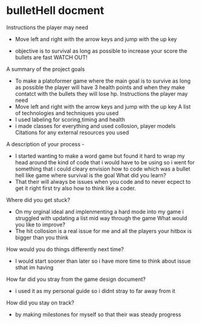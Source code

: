 # bulletHell docment 

Instructions the player may need
- Move left and right with the arrow keys and jump with the up key

- objective is to survival as long as possible to increase your score the bullets are fast WATCH OUT! 







A summary of the project goals
- To make a platoformer game where the main goal is to survive as long as possible the player will have 3 health points and when they make contatct with the bullets they will lose hp.
Instructions the player may need
- Move left and right with the arrow keys and jump with the up key 
A list of technologies and techniques you used
- I used labeling for scoring,timing and health
- i made classes for everything and used collosion, player models
Citations for any external resources you used

A description of your process   -
- I started wanting to make a word game but found it hard to wrap my head around the kind of code that i would have to be using so i went for something that i could cleary envision how to code
  which was a bullet hell like game where survival is the goal 
What did you learn?
- That their will always be issues when you code and to never ecpect to get it right first try also how to think like a coder.

Where did you get stuck?
- On my orginal ideal and implenmenting a hard mode into my game i struggled with updating a list mid way through the game 
What would you like to improve?
- The hit collosion is a real issue for me and all the players your hitbox is bigger than you think 

How would you do things differently next time?
- I would start sooner than later so i have more time to think about issue sthat im having 

How far did you stray from the game design document?
- i used it as my personal guide so i didnt stray to far away from it

How did you stay on track?
- by making milestones for myself so that their was steady progress 


